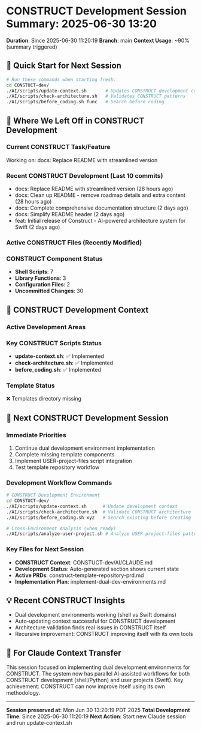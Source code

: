 # CONSTRUCT Development Session Summary: 2025-06-30 13:20
**Duration**: Since 2025-06-30 11:20:19
**Branch**: main
**Context Usage**: ~90% (summary triggered)

## 🎯 Quick Start for Next Session
```bash
# Run these commands when starting fresh:
cd CONSTUCT-dev/
./AI/scripts/update-context.sh       # Updates CONSTRUCT development context
./AI/scripts/check-architecture.sh   # Validates CONSTRUCT patterns
./AI/scripts/before_coding.sh func   # Search before coding
```

## 📍 Where We Left Off in CONSTRUCT Development

### Current CONSTRUCT Task/Feature
Working on: docs: Replace README with streamlined version

### Recent CONSTRUCT Development (Last 10 commits)
- docs: Replace README with streamlined version (28 hours ago)
- docs: Clean up README - remove roadmap details and extra content (28 hours ago)
- docs: Complete comprehensive documentation structure (2 days ago)
- docs: Simplify README header (2 days ago)
- feat: Initial release of Construct - AI-powered architecture system for Swift (2 days ago)

### Active CONSTRUCT Files (Recently Modified)


### CONSTRUCT Component Status
- **Shell Scripts**:        7
- **Library Functions**:        3
- **Configuration Files**:        2
- **Uncommitted Changes**:       30

## 🔧 CONSTRUCT Development Context

### Active Development Areas


### Key CONSTRUCT Scripts Status
- **update-context.sh**: ✅ Implemented
- **check-architecture.sh**: ✅ Implemented
- **before_coding.sh**: ✅ Implemented

### Template Status
❌ Templates directory missing

## 🚀 Next CONSTRUCT Development Session

### Immediate Priorities
1. Continue dual development environment implementation
2. Complete missing template components
3. Implement USER-project-files script integration
4. Test template repository workflow

### Development Workflow Commands
```bash
# CONSTRUCT Development Environment
cd CONSTUCT-dev/
./AI/scripts/update-context.sh      # Update development context
./AI/scripts/check-architecture.sh  # Validate CONSTRUCT architecture
./AI/scripts/before_coding.sh xyz   # Search existing before creating

# Cross-Environment Analysis (when ready)
./AI/scripts/analyze-user-project.sh # Analyze USER-project-files patterns
```

### Key Files for Next Session
- **CONSTRUCT Context**: CONSTUCT-dev/AI/CLAUDE.md
- **Development Status**: Auto-generated section shows current state
- **Active PRDs**: construct-template-repository-prd.md
- **Implementation Plan**: implement-dual-dev-environments.md

## 💡 Recent CONSTRUCT Insights
- Dual development environments working (shell vs Swift domains)
- Auto-updating context successful for CONSTRUCT development
- Architecture validation finds real issues in CONSTRUCT itself
- Recursive improvement: CONSTRUCT improving itself with its own tools

## 🤖 For Claude Context Transfer
This session focused on implementing dual development environments for CONSTRUCT. The system now has parallel AI-assisted workflows for both CONSTRUCT development (shell/Python) and user projects (Swift). Key achievement: CONSTRUCT can now improve itself using its own methodology.

---
**Session preserved at**: Mon Jun 30 13:20:19 PDT 2025
**Total Development Time**: Since 2025-06-30 11:20:19
**Next Action**: Start new Claude session and run update-context.sh
